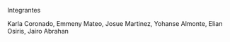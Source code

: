 Integrantes

Karla Coronado,
Emmeny Mateo,
Josue Martinez,
Yohanse Almonte,
Elian Osiris,
Jairo Abrahan

